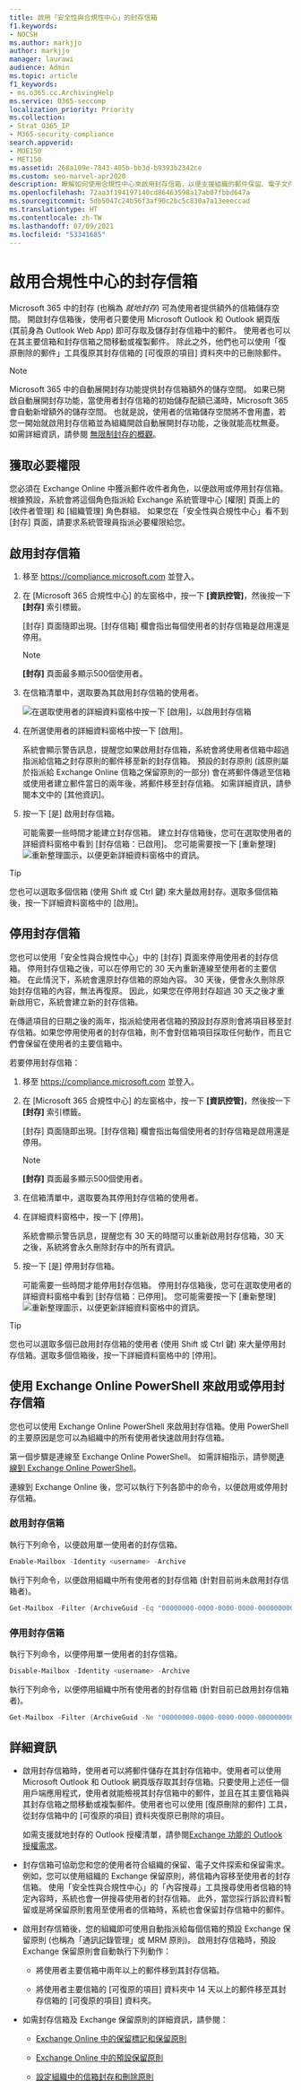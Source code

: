 ```yaml
---
title: 啟用「安全性與合規性中心」的封存信箱
f1.keywords:
- NOCSH
ms.author: markjjo
author: markjjo
manager: laurawi
audience: Admin
ms.topic: article
f1_keywords:
- ms.o365.cc.ArchivingHelp
ms.service: O365-seccomp
localization_priority: Priority
ms.collection:
- Strat_O365_IP
- M365-security-compliance
search.appverid:
- MOE150
- MET150
ms.assetid: 268a109e-7843-405b-bb3d-b9393b2342ce
ms.custom: seo-marvel-apr2020
description: 瞭解如何使用合規性中心來啟用封存信箱，以便支援組織的郵件保留、電子文件探索和保留需求。
ms.openlocfilehash: 72aa3f194197140cd86463598a17ab07fbbd647a
ms.sourcegitcommit: 5db5047c24b56f3af90c2bc5c830a7a13eeeccad
ms.translationtype: HT
ms.contentlocale: zh-TW
ms.lasthandoff: 07/09/2021
ms.locfileid: "53341685"
---
```

# <a name="enable-archive-mailboxes-in-the-compliance-center"></a>啟用合規性中心的封存信箱

Microsoft 365 中的封存 (也稱為 *就地封存*) 可為使用者提供額外的信箱儲存空間。 開啟封存信箱後，使用者只要使用 Microsoft Outlook 和 Outlook 網頁版 (其前身為 Outlook Web App) 即可存取及儲存封存信箱中的郵件。 使用者也可以在其主要信箱和封存信箱之間移動或複製郵件。 除此之外，他們也可以使用「復原刪除的郵件」工具復原其封存信箱的 [可復原的項目] 資料夾中的已刪除郵件。

> [!NOTE]
> Microsoft 365 中的自動展開封存功能提供封存信箱額外的儲存空間。 如果已開啟自動展開封存功能，當使用者封存信箱的初始儲存配額已滿時，Microsoft 365 會自動新增額外的儲存空間。 也就是說，使用者的信箱儲存空間將不會用盡，若您一開始就啟用封存信箱並為組織開啟自動展開封存功能，之後就能高枕無憂。 如需詳細資訊，請參閱 [無限制封存的概觀](unlimited-archiving.md)。

## <a name="get-the-necessary-permissions"></a>獲取必要權限

您必須在 Exchange Online 中獲派郵件收件者角色，以便啟用或停用封存信箱。 根據預設，系統會將這個角色指派給 Exchange 系統管理中心 [權限] 頁面上的 [收件者管理] 和 [組織管理] 角色群組。 如果您在「安全性與合規性中心」看不到 [封存] 頁面，請要求系統管理員指派必要權限給您。

## <a name="enable-an-archive-mailbox"></a>啟用封存信箱

1. 移至 <https://compliance.microsoft.com> 並登入。

2. 在 [Microsoft 365 合規性中心] 的左窗格中，按一下 **[資訊控管]**，然後按一下 **[封存]** 索引標籤。

   [封存] 頁面隨即出現。[封存信箱] 欄會指出每個使用者的封存信箱是啟用還是停用。

   > [!NOTE]
   > **[封存]** 頁面最多顯示500個使用者。

4. 在信箱清單中，選取要為其啟用封存信箱的使用者。

   ![在選取使用者的詳細資料窗格中按一下 [啟用]，以啟用封存信箱](../media/8b53cdec-d5c9-4c28-af11-611f95c37b34.png)

5. 在所選使用者的詳細資料窗格中按一下 [啟用]。

   系統會顯示警告訊息，提醒您如果啟用封存信箱，系統會將使用者信箱中超過指派給信箱之封存原則的郵件移至新的封存信箱。 預設的封存原則 (該原則屬於指派給 Exchange Online 信箱之保留原則的一部分) 會在將郵件傳遞至信箱或使用者建立郵件當日的兩年後，將郵件移至封存信箱。 如需詳細資訊，請參閱本文中的 [其他資訊]。

6. 按一下 [是] 啟用封存信箱。

   可能需要一些時間才能建立封存信箱。 建立封存信箱後，您可在選取使用者的詳細資料窗格中看到 [封存信箱：已啟用]。 您可能需要按一下 [重新整理] ![重新整理圖示](../media/O365-MDM-Policy-RefreshIcon.gif)，以便更新詳細資料窗格中的資訊。

> [!TIP]
> 您也可以選取多個信箱 (使用 Shift 或 Ctrl 鍵) 來大量啟用封存。選取多個信箱後，按一下詳細資料窗格中的 [啟用]。

## <a name="disable-an-archive-mailbox"></a>停用封存信箱

您也可以使用「安全性與合規性中心」中的 [封存] 頁面來停用使用者的封存信箱。 停用封存信箱之後，可以在停用它的 30 天內重新連線至使用者的主要信箱。 在此情況下，系統會還原封存信箱的原始內容。 30 天後，便會永久刪除原始封存信箱的內容，無法再復原。 因此，如果您在停用封存超過 30 天之後才重新啟用它，系統會建立新的封存信箱。

在傳遞項目的日期之後的兩年，指派給使用者信箱的預設封存原則會將項目移至封存信箱。如果您停用使用者的封存信箱，則不會對信箱項目採取任何動作，而且它們會保留在使用者的主要信箱中。

若要停用封存信箱：

1. 移至 <https://compliance.microsoft.com> 並登入。

2. 在 [Microsoft 365 合規性中心] 的左窗格中，按一下 **[資訊控管]**，然後按一下 **[封存]** 索引標籤。

   [封存] 頁面隨即出現。[封存信箱] 欄會指出每個使用者的封存信箱是啟用還是停用。

   > [!NOTE]
   > **[封存]** 頁面最多顯示500個使用者。

3. 在信箱清單中，選取要為其停用封存信箱的使用者。

4. 在詳細資料窗格中，按一下 [停用]。

   系統會顯示警告訊息，提醒您有 30 天的時間可以重新啟用封存信箱，30 天之後，系統將會永久刪除封存中的所有資訊。

5. 按一下 [是] 停用封存信箱。

   可能需要一些時間才能停用封存信箱。 停用封存信箱後，您可在選取使用者的詳細資料窗格中看到 [封存信箱：已停用]。 您可能需要按一下 [重新整理] ![重新整理圖示](../media/O365-MDM-Policy-RefreshIcon.gif)，以便更新詳細資料窗格中的資訊。

> [!TIP]
> 您也可以選取多個已啟用封存信箱的使用者 (使用 Shift 或 Ctrl 鍵) 來大量停用封存信箱。選取多個信箱後，按一下詳細資料窗格中的 [停用]。

## <a name="use-exchange-online-powershell-to-enable-or-disable-archive-mailboxes"></a>使用 Exchange Online PowerShell 來啟用或停用封存信箱

您也可以使用 Exchange Online PowerShell 來啟用封存信箱。使用 PowerShell 的主要原因是您可以為組織中的所有使用者快速啟用封存信箱。

第一個步驟是連線至 Exchange Online PowerShell。 如需詳細指示，請參閱[連線到 Exchange Online PowerShell](/powershell/exchange/connect-to-exchange-online-powershell)。

連線到 Exchange Online 後，您可以執行下列各節中的命令，以便啟用或停用封存信箱。

### <a name="enable-archive-mailboxes"></a>啟用封存信箱

執行下列命令，以便啟用單一使用者的封存信箱。

```powershell
Enable-Mailbox -Identity <username> -Archive
```

執行下列命令，以便啟用組織中所有使用者的封存信箱 (針對目前尚未啟用封存信箱者)。

```powershell
Get-Mailbox -Filter {ArchiveGuid -Eq "00000000-0000-0000-0000-000000000000" -AND RecipientTypeDetails -Eq "UserMailbox"} | Enable-Mailbox -Archive
```

### <a name="disable-archive-mailboxes"></a>停用封存信箱

執行下列命令，以便停用單一使用者的封存信箱。

```powershell
Disable-Mailbox -Identity <username> -Archive
```

執行下列命令，以便停用組織中所有使用者的封存信箱 (針對目前已啟用封存信箱者)。

```powershell
Get-Mailbox -Filter {ArchiveGuid -Ne "00000000-0000-0000-0000-000000000000" -AND RecipientTypeDetails -Eq "UserMailbox"} | Disable-Mailbox -Archive
```

## <a name="more-information"></a>詳細資訊

- 啟用封存信箱時，使用者可以將郵件儲存在其封存信箱中。使用者可以使用 Microsoft Outlook 和 Outlook 網頁版存取其封存信箱。只要使用上述任一個用戶端應用程式，使用者就能檢視其封存信箱中的郵件，並且在其主要信箱與其封存信箱之間移動或複製郵件。使用者也可以使用 [復原刪除的郵件] 工具，從封存信箱中的 [可復原的項目] 資料夾復原已刪除的項目。

  如需支援就地封存的 Outlook 授權清單，請參閱[Exchange 功能的 Outlook 授權需求](https://support.microsoft.com/office/46b6b7c5-c3ca-43e5-8424-1e2807917c99)。

- 封存信箱可協助您和您的使用者符合組織的保留、電子文件探索和保留需求。 例如，您可以使用組織的 Exchange 保留原則，將信箱內容移至使用者的封存信箱。 使用「安全性與合規性中心」的「內容搜尋」工具搜尋使用者信箱的特定內容時，系統也會一併搜尋使用者的封存信箱。 此外，當您採行訴訟資料暫留或是將保留原則套用至使用者的信箱時，系統也會保留封存信箱中的郵件。

- 啟用封存信箱後，您的組織即可使用自動指派給每個信箱的預設 Exchange 保留原則 (也稱為「通訊記錄管理」或 MRM 原則)。 啟用封存信箱時，預設 Exchange 保留原則會自動執行下列動作：

  - 將使用者主要信箱中兩年以上的郵件移到其封存信箱。

  - 將使用者主要信箱的 [可復原的項目] 資料夾中 14 天以上的郵件移至其封存信箱的 [可復原的項目] 資料夾。

- 如需封存信箱及 Exchange 保留原則的詳細資訊，請參閱：

  - [Exchange Online 中的保留標記和保留原則](/exchange/security-and-compliance/messaging-records-management/retention-tags-and-policies)

  - [Exchange Online 中的預設保留原則](/exchange/security-and-compliance/messaging-records-management/default-retention-policy)

  - [設定組織中的信箱封存和刪除原則](set-up-an-archive-and-deletion-policy-for-mailboxes.md)